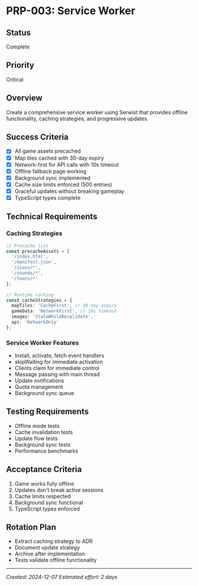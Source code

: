 # PRP-003: Service Worker

## Status
Complete

## Priority
Critical

## Overview
Create a comprehensive service worker using Serwist that provides offline functionality, caching strategies, and progressive updates.

## Success Criteria
- [x] All game assets precached
- [x] Map tiles cached with 30-day expiry
- [x] Network-first for API calls with 10s timeout
- [x] Offline fallback page working
- [x] Background sync implemented
- [x] Cache size limits enforced (500 entries)
- [x] Graceful updates without breaking gameplay
- [x] TypeScript types complete

## Technical Requirements

### Caching Strategies
```typescript
// Precache list
const precacheAssets = [
  '/index.html',
  '/manifest.json',
  '/icons/*',
  '/sounds/*',
  '/fonts/*'
];

// Runtime caching
const cacheStrategies = {
  mapTiles: 'CacheFirst', // 30 day expiry
  gameData: 'NetworkFirst', // 10s timeout
  images: 'StaleWhileRevalidate',
  api: 'NetworkOnly'
};
```

### Service Worker Features
- Install, activate, fetch event handlers
- skipWaiting for immediate activation
- Clients claim for immediate control
- Message passing with main thread
- Update notifications
- Quota management
- Background sync queue

## Testing Requirements
- Offline mode tests
- Cache invalidation tests
- Update flow tests
- Background sync tests
- Performance benchmarks

## Acceptance Criteria
1. Game works fully offline
2. Updates don't break active sessions
3. Cache limits respected
4. Background sync functional
5. TypeScript types enforced

## Rotation Plan
- Extract caching strategy to ADR
- Document update strategy
- Archive after implementation
- Tests validate offline functionality

---
*Created: 2024-12-07*
*Estimated effort: 2 days*
